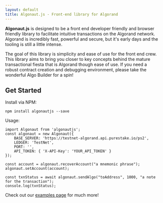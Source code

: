 ```yaml
---
layout: default
title: Algonaut.js - Front-end library for Algorand
---
```


**Algonaut.js** is designed to be a front end developer friendly and browser friendly library to facilitate intuitive transactions on the Algorand network. Algorand is incredibly fast, powerful and secure, but it's early days and the tooling is still a little intense.

The goal of this library is simplicity and ease of use for the front end crew. This library aims to bring you closer to key concepts behind the mature transactional fiesta that is Algorand though ease of use. If you need a robust contract creation and debugging environment, please take the wonderful Algo Builder for a spin!

## Get Started

Install via NPM:

```npm install algonautjs --save```

Usage:

<pre><code class="hljs language-javascript">import Algonaut from 'algonautjs';
const algonaut = new Algonaut({
	BASE_SERVER: 'https://testnet-algorand.api.purestake.io/ps2',
	LEDGER: 'TestNet',
	PORT: '',
	API_TOKEN: { 'X-API-Key': 'YOUR_API_TOKEN' }
});

const account = algonaut.recoverAccount("a mnemonic phrase");
algonaut.setAccount(account);

const txnStatus = await algonaut.sendAlgo("toAddress", 1000, "a note for the transaction");
console.log(txnStatus);</code></pre>

Check out our [examples page](./test/) for much more!